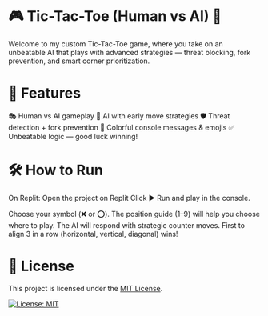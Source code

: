 # 🎮 Tic-Tac-Toe (Human vs AI) 🧠
Welcome to my custom Tic-Tac-Toe game, where you take on an unbeatable AI that plays with advanced strategies — threat blocking, fork prevention, and smart corner prioritization.

# 🚀 Features
🎭 Human vs AI gameplay
🧠 AI with early move strategies
🛡️ Threat detection + fork prevention
🎨 Colorful console messages & emojis 
✅ Unbeatable logic — good luck winning!

# 🛠️ How to Run
On Replit:
Open the project on Replit
Click ▶️ Run and play in the console.

Choose your symbol (❌ or ⭕).
The position guide (1–9) will help you choose where to play.
The AI will respond with strategic counter moves.
First to align 3 in a row (horizontal, vertical, diagonal) wins!

# 📜 License
This project is licensed under the [MIT License](./LICENSE).

[![License: MIT](https://img.shields.io/badge/License-MIT-yellow.svg)](./LICENSE)


